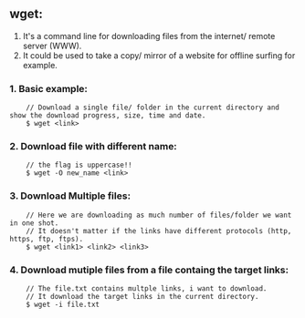 ## wget:
1) It's a command line for downloading files from the internet/ remote server (WWW).
2) It could be used to take a copy/ mirror of a website for offline surfing for example.

### 1. Basic example:
```shell
    // Download a single file/ folder in the current directory and show the download progress, size, time and date.
    $ wget <link>
```

### 2. Download file with different name:
```shell
    // the flag is uppercase!!
    $ wget -O new_name <link>
```

### 3. Download Multiple files:
```
    // Here we are downloading as much number of files/folder we want in one shot.
    // It doesn't matter if the links have different protocols (http, https, ftp, ftps).
    $ wget <link1> <link2> <link3>
```

### 4. Download mutiple files from a file containg the target links:
```shell
    // The file.txt contains multple links, i want to download.
    // It download the target links in the current directory.
    $ wget -i file.txt
```